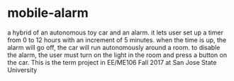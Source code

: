 # mobile-alarm
a hybrid of an autonomous toy car and an alarm.
it lets user set up a timer from 0 to 12 hours with an increment of 5 minutes.
when the time is up, the alarm will go off, the car will run autonomously around a room.
to disable the alarm, the user must turn on the light in the room and press a button on the car.
This is the term project in EE/ME106 Fall 2017 at San Jose State University
